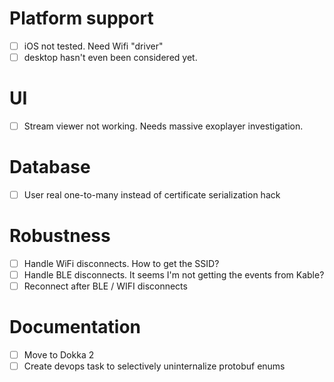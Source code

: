 # Platform support

- [ ] iOS not tested. Need Wifi "driver"
- [ ] desktop hasn't even been considered yet.

# UI

- [ ]  Stream viewer not working. Needs massive exoplayer investigation.

# Database

- [ ] User real one-to-many instead of certificate serialization hack

# Robustness 

- [ ] Handle WiFi disconnects. How to get the SSID?
- [ ] Handle BLE disconnects. It seems I'm not getting the events from Kable?
- [ ] Reconnect after BLE / WIFI disconnects

# Documentation

- [ ] Move to Dokka 2
- [ ] Create devops task to selectively uninternalize protobuf enums